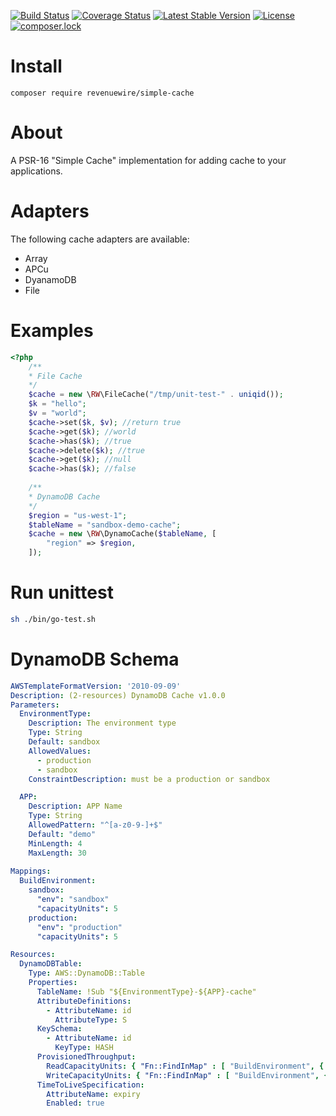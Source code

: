 [![Build Status](https://travis-ci.org/revenuewire/simple-cache.svg?branch=master)](https://travis-ci.org/revenuewire/simple-cache)
[![Coverage Status](https://coveralls.io/repos/github/revenuewire/simple-cache/badge.svg?branch=master)](https://coveralls.io/github/revenuewire/simple-cache?branch=master)
[![Latest Stable Version](https://poser.pugx.org/revenuewire/simple-cache/v/stable)](https://packagist.org/packages/revenuewire/simple-cache)
[![License](https://poser.pugx.org/revenuewire/simple-cache/license)](https://packagist.org/packages/revenuewire/simple-cache)
[![composer.lock](https://poser.pugx.org/revenuewire/simple-cache/composerlock)](https://packagist.org/packages/revenuewire/simple-cache)

# Install
```
composer require revenuewire/simple-cache
```

# About
A PSR-16 "Simple Cache" implementation for adding cache to your applications. 

# Adapters
The following cache adapters are available:
* Array
* APCu
* DyanamoDB
* File

# Examples
```php
<?php
    /**
    * File Cache
    */
    $cache = new \RW\FileCache("/tmp/unit-test-" . uniqid());
    $k = "hello";
    $v = "world";
    $cache->set($k, $v); //return true
    $cache->get($k); //world
    $cache->has($k); //true
    $cache->delete($k); //true
    $cache->get($k); //null
    $cache->has($k); //false
    
    /**
    * DynamoDB Cache
    */
    $region = "us-west-1";
    $tableName = "sandbox-demo-cache";
    $cache = new \RW\DynamoCache($tableName, [
        "region" => $region,
    ]);
```

# Run unittest
```bash
sh ./bin/go-test.sh
```

# DynamoDB Schema
```yaml
AWSTemplateFormatVersion: '2010-09-09'
Description: (2-resources) DynamoDB Cache v1.0.0
Parameters:
  EnvironmentType:
    Description: The environment type
    Type: String
    Default: sandbox
    AllowedValues:
      - production
      - sandbox
    ConstraintDescription: must be a production or sandbox

  APP:
    Description: APP Name
    Type: String
    AllowedPattern: "^[a-z0-9-]+$"
    Default: "demo"
    MinLength: 4
    MaxLength: 30
    
Mappings:
  BuildEnvironment:
    sandbox:
      "env": "sandbox"
      "capacityUnits": 5
    production:
      "env": "production"
      "capacityUnits": 5

Resources:
  DynamoDBTable:
    Type: AWS::DynamoDB::Table
    Properties:
      TableName: !Sub "${EnvironmentType}-${APP}-cache"
      AttributeDefinitions:
        - AttributeName: id
          AttributeType: S
      KeySchema:
        - AttributeName: id
          KeyType: HASH
      ProvisionedThroughput:
        ReadCapacityUnits: { "Fn::FindInMap" : [ "BuildEnvironment", { "Ref" : "EnvironmentType" }, "capacityUnits"]}
        WriteCapacityUnits: { "Fn::FindInMap" : [ "BuildEnvironment", { "Ref" : "EnvironmentType" }, "capacityUnits"]}
      TimeToLiveSpecification:
        AttributeName: expiry
        Enabled: true
```